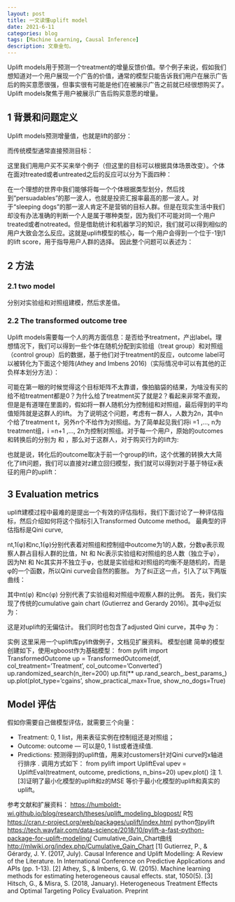 ```yaml
---
layout: post
title: 一文读懂uplift model
date: 2021-6-11
categories: blog
tags: [Machine Learning, Causal Inference]
description: 文章金句。
---
```


Uplift models用于预测一个treatment的增量反馈价值。举个例子来说，假如我们想知道对一个用户展现一个广告的价值，通常的模型只能告诉我们用户在展示广告后的购买意愿很强，但事实很有可能是他们在被展示广告之前就已经很想购买了。Uplift models聚焦于用户被展示广告后购买意愿的增量。

## 1 背景和问题定义

Uplift models预测增量值，也就是lift的部分：

而传统模型通常直接预测目标：

这里我们用用户买不买来举个例子（但这里的目标可以根据具体场景改变）。个体在面对treated或者untreated之后的反应可以分为下面四种：

在一个理想的世界中我们能够将每一个个体根据类型划分，然后找到“persuadables”的那一波人，也就是投资汇报率最高的那一波人。对于“sleeping dogs”的那一波人肯定不是营销的目标人群。但是在现实生活中我们却没有办法准确的判断一个人是属于哪种类型，因为我们不可能对同一个用户treated或者notreated。但是借助统计和机器学习的知识，我们就可以得到相似的用户大致会怎么反应。这就是uplift模型的核心，每一个用户会得到一个位于-1到1的lift score，用于指导用户人群的选择。
因此整个问题可以表述为：

## 2 方法
### 2.1 two model
分别对实验组和对照组建模，然后求差值。

### 2.2 The transformed outcome tree
Uplift models需要每一个人的两方面信息：是否给予treatment，产出label。理想情况下，我们可以得到一些个体在随机分配到实验组（treat group）和对照组（control group）后的数据，基于他们对于treatment的反应，outcome label可以被转化为下面这个矩阵(Athey and Imbens 2016)（实际情况中可以有其他的正负样本划分方法）：

可能在第一眼的时候觉得这个目标矩阵不太靠谱，像拍脑袋的结果，为啥没有买的给不给treatment都是0？为什么给了treatment买了就是2？看起来非常不直观，但是是有道理在里面的，假如将一群人随机分为控制组和对照组，最后得到的平均值矩阵就是这群人的lift。
为了说明这个问题，考虑有一群人，人数为2n，其中n个给了treatment t，另外n个不给作为对照组。为了简单起见我们将i =1 ,…, n为treatment组，i =n+1 ,…, 2n为控制对照组。对于每一个用户，原始的outcomes和转换后的分别为  和  ，那么对于这群人，对于购买行为的lift为:

也就是说，转化后的outcome取决于前一个group的lift，这个优雅的转换大大简化了lift问题，我们可以直接对z建立回归模型，我们就可以得到对于基于特征x表征的用户的uplift：

## 3 Evaluation metrics
uplift建模过程中最难的是提出一个有效的评估指标，我们下面讨论了一种评估指标，然后介绍如何将这个指标引入Transformed Outcome method。
最典型的评估指标是Qini curve,

nt,1(φ)和nc,1(φ)分别代表着对照组和控制组中outcome为1的人数，分数φ表示观察人群占目标人群的比值，Nt 和 Nc表示实验组和对照组的总人数（独立于φ），因为Nt 和 Nc其实并不独立于φ，也就是实验组和对照组的均衡不是随机的，而是φ的一个函数，所以Qini curve会自然的膨胀。
为了纠正这一点，引入了以下两版曲线：

其中nt(φ) 和nc(φ) 分别代表了实验组和对照组中观察人群的比例。
首先，我们实现了传统的cumulative gain chart (Gutierrez and Gerardy 2016)。其中φ近似为：

这是对uplift的无偏估计。
我们同时也包含了adjusted Qini curve，其中φ 为：

实例
这里采用一个uplift库pylift做例子，文档见扩展资料。
模型创建
简单的模型创建如下，使用xgboost作为基础模型：
from pylift import TransformedOutcome
up = TransformedOutcome(df, col_treatment=’Treatment’, col_outcome=’Converted’)
up.randomized_search(n_iter=200)
up.fit(** up.rand_search_.best_params_)
up.plot(plot_type=’cgains’, show_practical_max=True, show_no_dogs=True)

## Model 评估
假如你需要自己做模型评估，就需要三个向量：
* Treatment: 0, 1 list，用来表征实例在控制组还是对照组；
* Outcome: outcome — 可以是0, 1 list或者连续值.
* Predictions: 预测得到的uplift值，用来对customers针对Qini curve的x轴进行排序 .
调用方式如下：
from pylift import UpliftEval
upev = UpliftEval(treatment, outcome, predictions, n_bins=20)
upev.plot()
注
1.[3]证明了最小化模型的uplift和z的MSE 等价于最小化模型的uplift和真实的uplift。

参考文献和扩展资料：
https://humboldt-wi.github.io/blog/research/theses/uplift_modeling_blogpost/
R包
https://cran.r-project.org/web/packages/uplift/index.html
python包pylift
https://tech.wayfair.com/data-science/2018/10/pylift-a-fast-python-package-for-uplift-modeling/
Cumulative_Gain_Chart曲线
http://mlwiki.org/index.php/Cumulative_Gain_Chart
[1] Gutierrez, P., & Gérardy, J. Y. (2017, July). Causal Inference and Uplift Modelling: A Review of the Literature. In International Conference on Predictive Applications and APIs (pp. 1-13).
[2] Athey, S., & Imbens, G. W. (2015). Machine learning methods for estimating heterogeneous causal effects. stat, 1050(5).
[3] Hitsch, G., & Misra, S. (2018, January). Heterogeneous Treatment Effects and Optimal Targeting Policy Evaluation. Preprint












